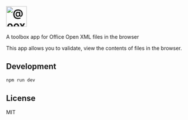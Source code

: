 # <img alt="@ooxml-tools/toolbox" height="56" src="https://github.com/user-attachments/assets/de6da13f-107e-4142-bf69-a426fb0b6fae" />
A toolbox app for Office Open XML files in the browser

This app allows you to validate, view the contents of files in the browser.


## Development

```bash
npm run dev
```

## License
MIT

